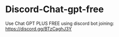 # Discord-Chat-gpt-free
Use Chat GPT PLUS FREE using discord bot joining: https://discord.gg/BTzCaghJ3Y



